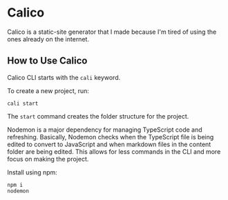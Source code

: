 # Calico

Calico is a static-site generator that I made because I'm tired of using the ones already on the internet.

## How to Use Calico

Calico CLI starts with the ```cali``` keyword.

To create a new project, run:

```cali start```

The ```start``` command creates the folder structure for the project.

Nodemon is a major dependency for managing TypeScript code and refreshing. Basically, Nodemon checks when the TypeScript file is being edited to convert to JavaScript and when markdown files in the content folder are being edited. This allows for less commands in the CLI and more focus on making the project.

Install using npm:

```cli
npm i
nodemon
```

